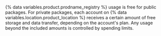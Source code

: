 {% data variables.product.prodname_registry %} usage is free for public packages. For private packages, each account on {% data variables.location.product_location %} receives a certain amount of free storage and data transfer, depending on the account's plan. Any usage beyond the included amounts is controlled by spending limits.
